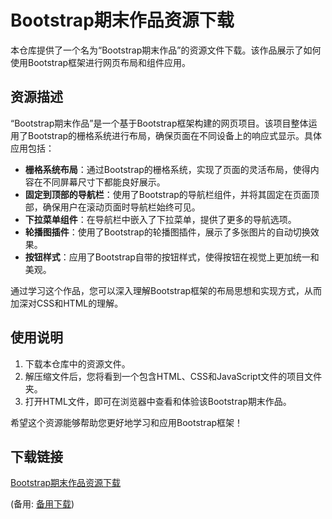 # Bootstrap期末作品资源下载

本仓库提供了一个名为“Bootstrap期末作品”的资源文件下载。该作品展示了如何使用Bootstrap框架进行网页布局和组件应用。

## 资源描述

“Bootstrap期末作品”是一个基于Bootstrap框架构建的网页项目。该项目整体运用了Bootstrap的栅格系统进行布局，确保页面在不同设备上的响应式显示。具体应用包括：

- **栅格系统布局**：通过Bootstrap的栅格系统，实现了页面的灵活布局，使得内容在不同屏幕尺寸下都能良好展示。
- **固定到顶部的导航栏**：使用了Bootstrap的导航栏组件，并将其固定在页面顶部，确保用户在滚动页面时导航栏始终可见。
- **下拉菜单组件**：在导航栏中嵌入了下拉菜单，提供了更多的导航选项。
- **轮播图插件**：使用了Bootstrap的轮播图插件，展示了多张图片的自动切换效果。
- **按钮样式**：应用了Bootstrap自带的按钮样式，使得按钮在视觉上更加统一和美观。

通过学习这个作品，您可以深入理解Bootstrap框架的布局思想和实现方式，从而加深对CSS和HTML的理解。

## 使用说明

1. 下载本仓库中的资源文件。
2. 解压缩文件后，您将看到一个包含HTML、CSS和JavaScript文件的项目文件夹。
3. 打开HTML文件，即可在浏览器中查看和体验该Bootstrap期末作品。

希望这个资源能够帮助您更好地学习和应用Bootstrap框架！

## 下载链接
[Bootstrap期末作品资源下载](https://pan.quark.cn/s/335685df0211) 

(备用: [备用下载](https://pan.baidu.com/s/12h-ynuenyIR5sumHy9JZRg?pwd=1234))
